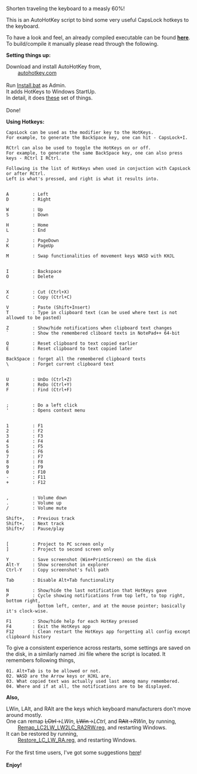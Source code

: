 Shorten traveling the keyboard to a measly 60%!

This is an AutoHotKey script to bind some very useful CapsLock hotkeys to the keyboard.

To have a look and feel, an already compiled executable can be found **[here](https://drive.google.com/open?id=1l-_ly_VcWkBHzeugyiI1za9_tW2-sLh9)**.
<br/>
To build/compile it manually please read through the following.

**Setting things up:**

Download and install AutoHotKey from,
<br/>
&nbsp;&nbsp;&nbsp;&nbsp;&nbsp;&nbsp;&nbsp;&nbsp;[autohotkey.com](https://www.autohotkey.com)
<br/>
<br/>
Run [Install.bat](Install.bat) as Admin.
<br/>
It adds HotKeys to Windows StartUp.
<br/>
In detail, it does [these](Steps.txt) set of things.
<br/>
<br/>
Done!

**Using Hotkeys:**

```
CapsLock can be used as the modifier key to the HotKeys.
For example, to generate the BackSpace key, one can hit - CapsLock+I.

RCtrl can also be used to toggle the HotKeys on or off.
For example, to generate the same BackSpace key, one can also press keys - RCtrl I RCtrl.

Following is the list of HotKeys when used in conjuction with CapsLock or after RCtrl.
Left is what's pressed, and right is what it results into.


A         : Left
D         : Right

W         : Up
S         : Down

H         : Home
L         : End

J         : PageDown
K         : PageUp

M         : Swap functionalities of movement keys WASD with KHJL


I         : Backspace
O         : Delete


X         : Cut (Ctrl+X)
C         : Copy (Ctrl+C)

V         : Paste (Shift+Insert)
T         : Type in clipboard text (can be used where text is not allowed to be pasted)

Z         : Show/hide notifications when clipboard text changes
`         : Show the remembered cliboard texts in NotePad++ 64-bit

Q         : Reset clipboard to text copied earlier
E         : Reset clipboard to text copied later

BackSpace : forget all the remembered clipboard texts
\         : Forget current clipboard text


U         : UnDo (Ctrl+Z)
R         : ReDo (Ctrl+Y)
F         : Find (Ctrl+F)


;         : Do a left click
'         : Opens context menu


1         : F1
2         : F2
3         : F3
4         : F4
5         : F5
6         : F6
7         : F7
8         : F8
9         : F9
0         : F10
-         : F11
+         : F12


,         : Volume down
.         : Volume up
/         : Volume mute

Shift+,   : Previous track
Shift+.   : Next track
Shift+/   : Pause/play


[         : Project to PC screen only
]         : Project to second screen only

Y         : Save screenshot (Win+PrintScreen) on the disk
Alt-Y     : Show screenshot in explorer
Ctrl-Y    : Copy screenshot's full path

Tab       : Disable Alt+Tab functionality

N         : Show/hide the last notification that HotKeys gave
P         : Cycle showing notifications from top left, to top right, bottom right,
            bottom left, center, and at the mouse pointer; basically it's clock-wise.

F1        : Show/hide help for each HotKey pressed
F4        : Exit the HotKeys app
F12       : Clean restart the HotKeys app forgetting all config except clipboard history

```

To give a consistent experience across restarts, some settings are saved on the disk,
in a similarly named .ini file where the script is located.
It remembers following things,
```
01. Alt+Tab is to be allowed or not.
02. WASD are the Arrow keys or HJKL are.
03. What copied text was actually used last among many remembered.
04. Where and if at all, the notifications are to be displayed.
```

**Also,**

LWin, LAlt, and RAlt are the keys which keyboard manufacturers don't move around mostly.
<br/>
One can remap ~~LCtrl~~->_LWin_, ~~LWin~~->_LCtrl_, and ~~RAlt~~->_RWin_, by running,
<br/>
&nbsp;&nbsp;&nbsp;&nbsp;&nbsp;&nbsp;&nbsp;&nbsp;[Remap_LC2LW_LW2LC_RA2RW.reg](Remap_LC2LW_LW2LC_RA2RW.reg), and restarting Windows.
<br/>
It can be restored by running,
<br/>
&nbsp;&nbsp;&nbsp;&nbsp;&nbsp;&nbsp;&nbsp;&nbsp;[Restore_LC_LW_RA.reg](Restore_LC_LW_RA.reg), and restarting Windows.
<br/>
<br/>
For the first time users, I've got some suggestions [here](Suggestions.md)!
<br/>
<br/>
**Enjoy!**

